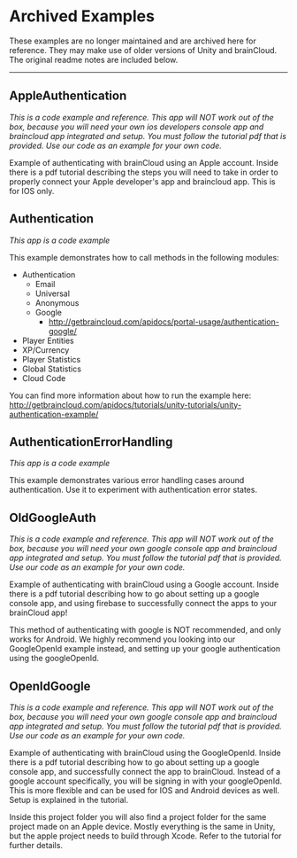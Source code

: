 # Archived Examples

These examples are no longer maintained and are archived here for reference. They may make use of older versions of Unity and brainCloud. The original readme notes are included below.

---

## AppleAuthentication

*This is a code example and reference. This app will NOT work out of the box, because you will need your own ios developers console app and braincloud app integrated and setup. You must follow the tutorial pdf that is provided. Use our code as an example for your own code.* 

Example of authenticating with brainCloud using an Apple account. Inside there is a pdf tutorial describing the steps you will need to take in order to properly connect your Apple developer's app and braincloud app. This is for IOS only.


## Authentication

*This app is a code example*

This example demonstrates how to call methods in the following modules:

- Authentication
    - Email
    - Universal
    - Anonymous
    - Google
        - http://getbraincloud.com/apidocs/portal-usage/authentication-google/
- Player Entities
- XP/Currency
- Player Statistics
- Global Statistics
- Cloud Code

You can find more information about how to run the example here:
http://getbraincloud.com/apidocs/tutorials/unity-tutorials/unity-authentication-example/


## AuthenticationErrorHandling

*This app is a code example*

This example demonstrates various error handling cases around authentication.
Use it to experiment with authentication error states.


## OldGoogleAuth

*This is a code example and reference. This app will NOT work out of the box, because you will need your own google console app and braincloud app integrated and setup. You must follow the tutorial pdf that is provided. Use our code as an example for your own code.*   

Example of authenticating with brainCloud using a Google account. Inside there is a pdf tutorial describing how to go about setting up a google console app, and using firebase to successfully connect the apps to your brainCloud app!

This method of authenticating with google is NOT recommended, and only works for Android. We highly recommend you looking into our GoogleOpenId example instead, and setting up your google authentication using the googleOpenId. 


## OpenIdGoogle

*This is a code example and reference. This app will NOT work out of the box, because you will need your own google console app and braincloud app integrated and setup. You must follow the tutorial pdf that is provided. Use our code as an example for your own code.* 

Example of authenticating with brainCloud using the GoogleOpenId. Inside there is a pdf tutorial describing how to go about setting up a google console app, and successfully connect the app to brainCloud. Instead of a google account specifically, you will be signing in with your googleOpenId. This is more flexible and can be used for IOS and Android devices as well. Setup is explained in the tutorial.

Inside this project folder you will also find a project folder for the same project made on an Apple device. Mostly everything is the same in Unity, but the apple project needs to build through Xcode. Refer to the tutorial for further details. 
